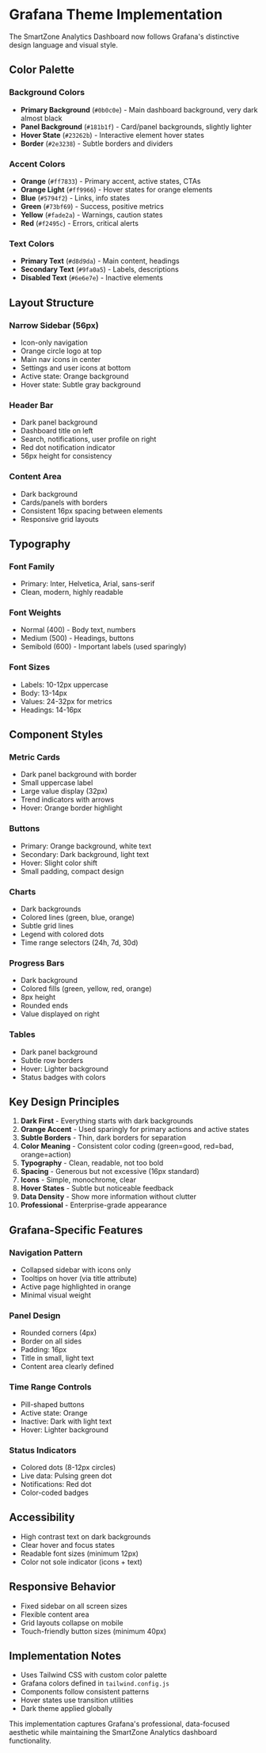 # Grafana Theme Implementation

The SmartZone Analytics Dashboard now follows Grafana's distinctive design language and visual style.

## Color Palette

### Background Colors
- **Primary Background** (`#0b0c0e`) - Main dashboard background, very dark almost black
- **Panel Background** (`#181b1f`) - Card/panel backgrounds, slightly lighter
- **Hover State** (`#23262b`) - Interactive element hover states
- **Border** (`#2e3238`) - Subtle borders and dividers

### Accent Colors
- **Orange** (`#ff7833`) - Primary accent, active states, CTAs
- **Orange Light** (`#ff9966`) - Hover states for orange elements
- **Blue** (`#5794f2`) - Links, info states
- **Green** (`#73bf69`) - Success, positive metrics
- **Yellow** (`#fade2a`) - Warnings, caution states
- **Red** (`#f2495c`) - Errors, critical alerts

### Text Colors
- **Primary Text** (`#d8d9da`) - Main content, headings
- **Secondary Text** (`#9fa0a5`) - Labels, descriptions
- **Disabled Text** (`#6e6e7e`) - Inactive elements

## Layout Structure

### Narrow Sidebar (56px)
- Icon-only navigation
- Orange circle logo at top
- Main nav icons in center
- Settings and user icons at bottom
- Active state: Orange background
- Hover state: Subtle gray background

### Header Bar
- Dark panel background
- Dashboard title on left
- Search, notifications, user profile on right
- Red dot notification indicator
- 56px height for consistency

### Content Area
- Dark background
- Cards/panels with borders
- Consistent 16px spacing between elements
- Responsive grid layouts

## Typography

### Font Family
- Primary: Inter, Helvetica, Arial, sans-serif
- Clean, modern, highly readable

### Font Weights
- Normal (400) - Body text, numbers
- Medium (500) - Headings, buttons
- Semibold (600) - Important labels (used sparingly)

### Font Sizes
- Labels: 10-12px uppercase
- Body: 13-14px
- Values: 24-32px for metrics
- Headings: 14-16px

## Component Styles

### Metric Cards
- Dark panel background with border
- Small uppercase label
- Large value display (32px)
- Trend indicators with arrows
- Hover: Orange border highlight

### Buttons
- Primary: Orange background, white text
- Secondary: Dark background, light text
- Hover: Slight color shift
- Small padding, compact design

### Charts
- Dark backgrounds
- Colored lines (green, blue, orange)
- Subtle grid lines
- Legend with colored dots
- Time range selectors (24h, 7d, 30d)

### Progress Bars
- Dark background
- Colored fills (green, yellow, red, orange)
- 8px height
- Rounded ends
- Value displayed on right

### Tables
- Dark panel background
- Subtle row borders
- Hover: Lighter background
- Status badges with colors

## Key Design Principles

1. **Dark First** - Everything starts with dark backgrounds
2. **Orange Accent** - Used sparingly for primary actions and active states
3. **Subtle Borders** - Thin, dark borders for separation
4. **Color Meaning** - Consistent color coding (green=good, red=bad, orange=action)
5. **Typography** - Clean, readable, not too bold
6. **Spacing** - Generous but not excessive (16px standard)
7. **Icons** - Simple, monochrome, clear
8. **Hover States** - Subtle but noticeable feedback
9. **Data Density** - Show more information without clutter
10. **Professional** - Enterprise-grade appearance

## Grafana-Specific Features

### Navigation Pattern
- Collapsed sidebar with icons only
- Tooltips on hover (via title attribute)
- Active page highlighted in orange
- Minimal visual weight

### Panel Design
- Rounded corners (4px)
- Border on all sides
- Padding: 16px
- Title in small, light text
- Content area clearly defined

### Time Range Controls
- Pill-shaped buttons
- Active state: Orange
- Inactive: Dark with light text
- Hover: Lighter background

### Status Indicators
- Colored dots (8-12px circles)
- Live data: Pulsing green dot
- Notifications: Red dot
- Color-coded badges

## Accessibility

- High contrast text on dark backgrounds
- Clear hover and focus states
- Readable font sizes (minimum 12px)
- Color not sole indicator (icons + text)

## Responsive Behavior

- Fixed sidebar on all screen sizes
- Flexible content area
- Grid layouts collapse on mobile
- Touch-friendly button sizes (minimum 40px)

## Implementation Notes

- Uses Tailwind CSS with custom color palette
- Grafana colors defined in `tailwind.config.js`
- Components follow consistent patterns
- Hover states use transition utilities
- Dark theme applied globally

This implementation captures Grafana's professional, data-focused aesthetic while maintaining the SmartZone Analytics dashboard functionality.

